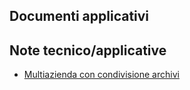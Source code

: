 ## Documenti applicativi

## Note tecnico/applicative
- [Multiazienda con condivisione archivi](Sorgenti/MB/DOC/B£AMBI_N1)
